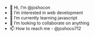 - 👋 Hi, I’m @joshocon
- 👀 I’m interested in web development
- 🌱 I’m currently learning javascript
- 💞️ I’m looking to collaborate on anything
- 📫 How to reach me - @joshoco712
